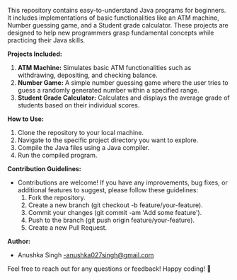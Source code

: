 This repository contains easy-to-understand Java programs for beginners. 
It includes implementations of basic functionalities like an ATM machine, Number guessing game, and a Student grade calculator. 
These projects are designed to help new programmers grasp fundamental concepts while practicing their Java skills.

**Projects Included:**
1. **ATM Machine:**
   Simulates basic ATM functionalities such as withdrawing, depositing, and checking balance.
2. **Number Game:**
   A simple number guessing game where the user tries to guess a randomly generated number within a specified range.
3. **Student Grade Calculator:**
   Calculates and displays the average grade of students based on their individual scores.

**How to Use:**
1. Clone the repository to your local machine.
2. Navigate to the specific project directory you want to explore.
3. Compile the Java files using a Java compiler.
4. Run the compiled program.

**Contribution Guidelines:**
- Contributions are welcome! If you have any improvements, bug fixes, or additional features to suggest, please follow these guidelines:
  1. Fork the repository.
  2. Create a new branch (git checkout -b feature/your-feature).
  3. Commit your changes (git commit -am 'Add some feature').
  4. Push to the branch (git push origin feature/your-feature).
  5. Create a new Pull Request.
  
**Author:**
- Anushka Singh -anushka027singh@gmail.com

Feel free to reach out for any questions or feedback! Happy coding! 🚀
